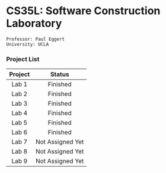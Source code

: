 # CS35L: Software Construction Laboratory

	Professor: Paul Eggert
	University: UCLA

### Project List
	
|  Project  |      Status      	|  	
|:---------:|:----------------:	|
|   Lab 1   |    Finished   	|             	
|   Lab 2   |    Finished   	|             	
|   Lab 3   |    Finished	|             	
|   Lab 4   |    Finished	|             	
|   Lab 5   |    Finished	|             	
|   Lab 6   |    Finished	|             	
|   Lab 7   | Not Assigned Yet 	|  
|   Lab 8   | Not Assigned Yet 	|             	
|   Lab 9   | Not Assigned Yet 	|             	
           	
